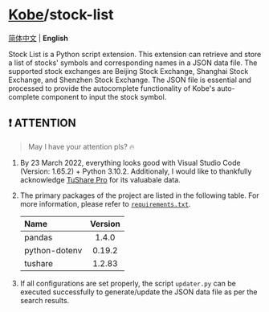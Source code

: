 # [Kobe](../../../..)/stock-list

[简体中文](./README-zhCN.md) | **English**

Stock List is a Python script extension. This extension can retrieve and store a list of stocks' symbols and corresponding names in a JSON data file. The supported stock exchanges are Beijing Stock Exchange, Shanghai Stock Exchange, and Shenzhen Stock Exchange. The JSON file is essential and processed to provide the autocomplete functionality of Kobe's auto-complete component to input the stock symbol.

## ❗ ATTENTION

> May I have your attention pls? 🔥

1. By 23 March 2022, everything looks good with Visual Studio Code (Version: 1.65.2) + Python 3.10.2. Additionaly, I would like to thankfully acknowledge [TuShare Pro](https://tushare.pro/) for its valuabale data.
2. The primary packages of the project are listed in the following table. For more information, please refer to [`requirements.txt`](./requirements.txt).

   | Name          | Version |
   | :------------ | :-----: |
   | pandas        |  1.4.0  |
   | python-dotenv | 0.19.2  |
   | tushare       | 1.2.83  |

3. If all configurations are set properly, the script `updater.py` can be executed successfully to generate/update the JSON data file as per the search results.
